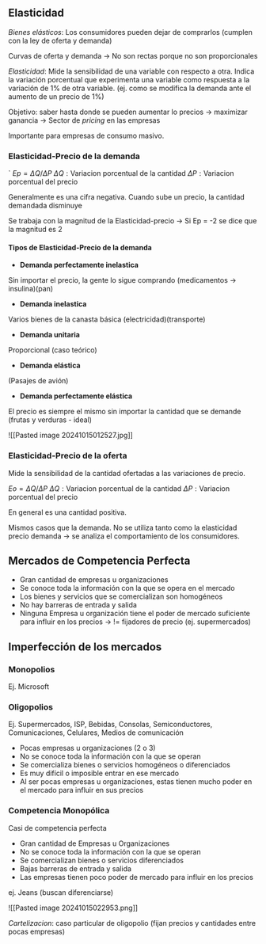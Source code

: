 
## Elasticidad

_Bienes elásticos_: Los consumidores pueden dejar de comprarlos (cumplen con la ley de oferta y demanda)

Curvas de oferta y demanda -> No son rectas porque no son proporcionales

_Elasticidad_: Mide la sensibilidad de una variable con respecto a otra. Indica la variación porcentual que experimenta una variable como respuesta a la variación de 1% de otra variable. (ej. como se modifica la demanda ante el aumento de un precio de 1%)

Objetivo: saber hasta donde se pueden aumentar lo precios -> maximizar ganancia -> Sector de _pricing_ en las empresas

Importante para empresas de consumo masivo.

### Elasticidad-Precio de la demanda
`
$Ep = \Delta Q / \Delta P$
$\Delta Q : \text{Variacion porcentual de la cantidad}$
$\Delta P: \text{Variacion porcentual del precio}$

Generalmente es una cifra negativa. Cuando sube un precio, la cantidad demandada disminuye

Se trabaja con la magnitud de la Elasticidad-precio -> Si Ep = -2 se dice que la magnitud es 2

#### Tipos de Elasticidad-Precio de la demanda

- **Demanda perfectamente inelastica** 

Sin importar el precio, la gente lo sigue comprando (medicamentos -> insulina)(pan)

- **Demanda inelastica**

Varios bienes de la canasta básica (electricidad)(transporte)

- **Demanda unitaria**

Proporcional (caso teórico)

- **Demanda elástica**

(Pasajes de avión)

- **Demanda perfectamente elástica**

El precio es siempre el mismo sin importar la cantidad que se demande (frutas y verduras - ideal)


![[Pasted image 20241015012527.jpg]]


### Elasticidad-Precio de la oferta

Mide la sensibilidad de la cantidad ofertadas a las variaciones de precio.

$Eo = \Delta Q / \Delta P$
$\Delta Q : \text{Variacion porcentual de la cantidad}$
$\Delta P: \text{Variacion porcentual del precio}$

En general es una cantidad positiva. 

Mismos casos que la demanda. No se utiliza tanto como la elasticidad precio demanda -> se analiza el comportamiento de los consumidores.

## Mercados de Competencia Perfecta

- Gran cantidad de empresas u organizaciones
- Se conoce toda la información con la que se opera en el mercado
- Los bienes y servicios que se comercializan son homogéneos
- No hay barreras de entrada y salida
- Ninguna Empresa u organización tiene el poder de mercado suficiente para influir en los precios -> != fijadores de precio (ej. supermercados)

## Imperfección de los mercados

### Monopolios

Ej. Microsoft 

### Oligopolios

Ej. Supermercados, ISP, Bebidas, Consolas, Semiconductores, Comunicaciones, Celulares, Medios de comunicación

- Pocas empresas u organizaciones (2 o 3)
- No se conoce toda la información con la que se operan
- Se comercializa bienes o servicios homogéneos o diferenciados
- Es muy difícil o imposible entrar en ese mercado
- Al ser pocas empresas u organizaciones, estas tienen mucho poder en el mercado para influir en sus precios

### Competencia Monopólica

Casi de competencia perfecta

- Gran cantidad de Empresas u Organizaciones 
- No se conoce toda la información con la que se operan
- Se comercializan bienes o servicios diferenciados
- Bajas barreras de entrada y salida 
- Las empresas tienen poco poder de mercado para influir en los precios

ej. Jeans (buscan diferenciarse)

![[Pasted image 20241015022953.png]]

*Cartelizacion*: caso particular de oligopolio (fijan precios y cantidades entre pocas empresas) 


